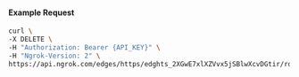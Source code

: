 <!-- Code generated for API Clients. DO NOT EDIT. -->

#### Example Request

```bash
curl \
-X DELETE \
-H "Authorization: Bearer {API_KEY}" \
-H "Ngrok-Version: 2" \
https://api.ngrok.com/edges/https/edghts_2XGwE7xlXZVvx5jSBlwXcvDGtir/routes/edghtsrt_2XGwE8LMCCPZo37f7TfoahxcurM/saml
```
